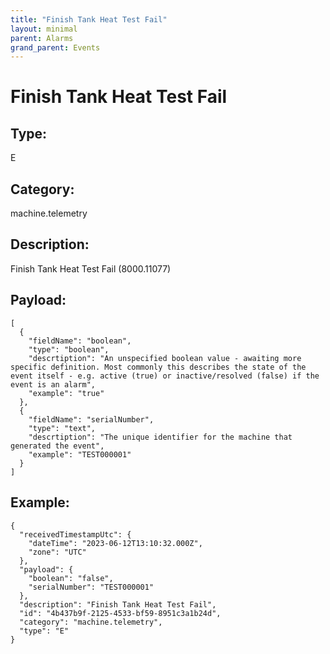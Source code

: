 ```yaml
---
title: "Finish Tank Heat Test Fail"
layout: minimal
parent: Alarms
grand_parent: Events
---
```


# Finish Tank Heat Test Fail

## Type:

E

## Category:

machine.telemetry

## Description: 

Finish Tank Heat Test Fail (8000.11077)

## Payload:

```
[
  {
    "fieldName": "boolean",
    "type": "boolean",
    "descrtiption": "An unspecified boolean value - awaiting more specific definition. Most commonly this describes the state of the event itself - e.g. active (true) or inactive/resolved (false) if the event is an alarm",
    "example": "true"
  },
  {
    "fieldName": "serialNumber",
    "type": "text",
    "descrtiption": "The unique identifier for the machine that generated the event",
    "example": "TEST000001"
  }
]
```

## Example:

```
{
  "receivedTimestampUtc": {
    "dateTime": "2023-06-12T13:10:32.000Z",
    "zone": "UTC"
  },
  "payload": {
    "boolean": "false",
    "serialNumber": "TEST000001"
  },
  "description": "Finish Tank Heat Test Fail",
  "id": "4b437b9f-2125-4533-bf59-8951c3a1b24d",
  "category": "machine.telemetry",
  "type": "E"
}
```
